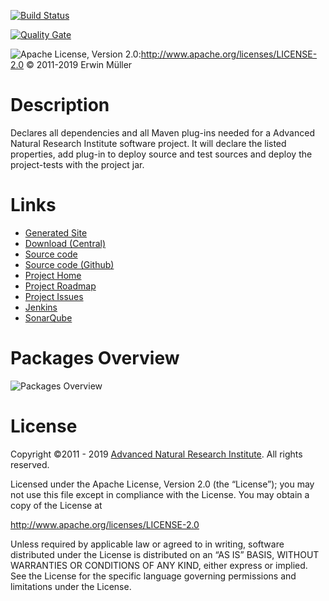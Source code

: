 [![Build Status](https://jenkins.anrisoftware.com/job/globalpom-groovy-public/job/master/badge/icon)](https://jenkins.anrisoftware.com/job/globalpom-groovy-public/job/master)

<a href="https://sonar.anrisoftware.com/dashboard?id=com.anrisoftware.globalpom%3Aglobalpom-groovy-parent">![Quality Gate](https://sonar.anrisoftware.com/api/project_badges/measure?project=com.anrisoftware.globalpom%3Aglobalpom-groovy-parent&metric=alert_status)</a>

![Apache License, Version 2.0](https://project.anrisoftware.com/attachments/download/217/apache2.0-small.gif):http://www.apache.org/licenses/LICENSE-2.0 © 2011-2019 Erwin Müller

Description
===========

Declares all dependencies and all Maven plug-ins needed for a Advanced Natural Research Institute software project. It will declare the listed properties, add plug-in to deploy source and test sources and deploy the project-tests with the project jar.

Links
=====

-   [Generated Site](https://javadoc.anrisoftware.com/com.anrisoftware.globalpom/globalpom-groovy-base/4.5.1/)
-   [Download (Central)](https://search.maven.org/artifact/com.anrisoftware.globalpom/globalpom-groovy-base/4.5.1/pom)
-   [Source code](https://gitea.anrisoftware.com/anrisoftware.com/globalpom-groovy.git)
-   [Source code (Github)](https://github.com/devent/globalpom-groovy)
-   [Project Home](https://project.anrisoftware.com/projects/globalpom-groovy)
-   [Project Roadmap](https://project.anrisoftware.com/projects/globalpom-groovy/roadmap)
-   [Project Issues](https://project.anrisoftware.com/projects/globalpom-groovy/issues)
-   [Jenkins](https://jenkins.anrisoftware.com/job/globalpom-groovy-public)
-   [SonarQube](https://sonar.anrisoftware.com/dashboard?id=com.anrisoftware.globalpom%3Aglobalpom-groovy-parent)

Packages Overview
=================

![Packages Overview](https://project.anrisoftware.com/attachments/download/447/packages.svg "Packages Overview")

License
=======

Copyright ©2011 - 2019 [Advanced Natural Research Institute](https://anrisoftware.com/). All rights reserved.

Licensed under the Apache License, Version 2.0 (the “License”);
you may not use this file except in compliance with the License.
You may obtain a copy of the License at

http://www.apache.org/licenses/LICENSE-2.0

Unless required by applicable law or agreed to in writing, software
distributed under the License is distributed on an “AS IS” BASIS,
WITHOUT WARRANTIES OR CONDITIONS OF ANY KIND, either express or implied.
See the License for the specific language governing permissions and
limitations under the License.

